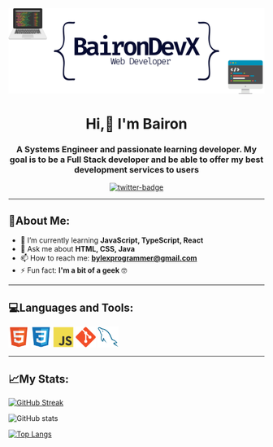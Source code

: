 <div id="header" align="center">
  <img src="https://raw.githubusercontent.com/BaironDevX/BaironDevX/main/banner_github_profile.png" alt="banner-image">
 </div>
<h1 align="center">Hi,👋 I'm Bairon</h1>
<h3 align="center">A Systems Engineer and passionate learning developer. My goal is to be a Full Stack developer and be able to offer my best development services to users</h3>

<div id="badges" align="center">
    <a href="https://twitter.com/BylexStyles" target="_blank">
        <img src="https://img.shields.io/twitter/follow/BylexStyles?color=blue&logo=twitter&style=for-the-badge" alt="twitter-badge">
    </a>
</div>

<hr>

<h2> 🤔About Me: </h2>

- 🌱 I’m currently learning **JavaScript, TypeScript, React**
- 💬 Ask me about **HTML, CSS, Java**
- 📫 How to reach me: **bylexprogrammer@gmail.com**
- ⚡ Fun fact: **I'm a bit of a geek** 🤓
<hr>

<h2> 💻Languages and Tools: </h2>

<div id="languages-and-tools">
    <img src="https://raw.githubusercontent.com/BaironDevX/BaironDevX/main/languages-and-tools/HTML5.png" alt="HTML 5" width="40" height="40">
    <img src="https://raw.githubusercontent.com/BaironDevX/BaironDevX/main/languages-and-tools/CSS3.png" alt="CSS3" width="40" height="40">
    <img src="https://raw.githubusercontent.com/BaironDevX/BaironDevX/main/languages-and-tools/JavaScript.png" alt="JavaScript" width="40" height="40">
    <img src="https://raw.githubusercontent.com/BaironDevX/BaironDevX/main/languages-and-tools/Git.png" alt="Git" width="40" height="40">
    <img src="https://raw.githubusercontent.com/BaironDevX/BaironDevX/main/languages-and-tools/MySQL.png" alt="MySQL" width="40" height="40">
</div>
<hr>

## 📈My Stats: 
[![GitHub Streak](http://github-readme-streak-stats.herokuapp.com?user=BaironDevX&theme=one-dark-pro&hide_border=true)](https://git.io/streak-stats)

![GitHub stats](https://github-readme-stats.vercel.app/api?username=BaironDevX&show_icons=true&theme=radical)

[![Top Langs](https://github-readme-stats.vercel.app/api/top-langs/?username=BaironDevX&size_weight=0.5&count_weight=0.5)](https://github.com/anuraghazra/github-readme-stats)


